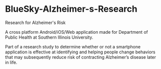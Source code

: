 # BlueSky-Alzheimer-s-Research
Research for Alzheimer's Risk

A cross platform Android/iOS/Web application made for Department of Public Health at Southern Illinois University. 

Part of a research study to determine whether or not a smartphone application is effective at identifying and helping people change behaviors that may subsequently reduce risk of contracting Alzheimer’s disease later in life.
